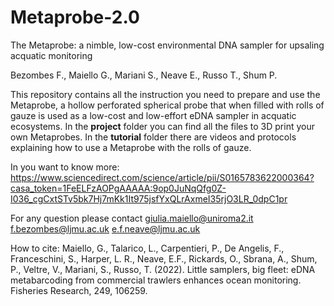 # Metaprobe-2.0
The Metaprobe: a nimble, low-cost environmental DNA sampler for upsaling acquatic monitoring 

Bezombes F., Maiello G., Mariani S., Neave E., Russo T., Shum P.

This repository contains all the instruction you need to prepare and use the Metaprobe, a hollow perforated spherical probe that when filled with rolls of gauze is used as a low-cost and low-effort eDNA sampler in acquatic ecosystems. 
In the **project** folder you can find all the files to 3D print your own Metaprobes. In the **tutorial** folder there are videos and protocols explaining how to use a Metaprobe with the rolls of gauze.

In you want to know more: https://www.sciencedirect.com/science/article/pii/S0165783622000364?casa_token=1FeELFzAOPgAAAAA:9op0JuNqQfg0Z-I036_cgCxtSTv5bk7Hj7mKk1It975jsfYxQLrAxmeI35rjO3LR_0dpC1pr

For any question please contact <span style="color: blue;">giulia.maiello@uniroma2.it</span> <span style="color: blue;">f.bezombes@ljmu.ac.uk</span> <span style="color: blue;">e.f.neave@ljmu.ac.uk</span> 

How to cite: Maiello, G., Talarico, L., Carpentieri, P., De Angelis, F., Franceschini, S., Harper, L. R., Neave, E.F., Rickards, O., Sbrana, A., Shum, P., Veltre, V., Mariani, S., Russo, T. (2022). Little samplers, big fleet: eDNA metabarcoding from commercial trawlers enhances ocean monitoring. Fisheries Research, 249, 106259.
